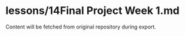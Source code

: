 # lessons/14Final Project Week 1.md

Content will be fetched from original repository during export.